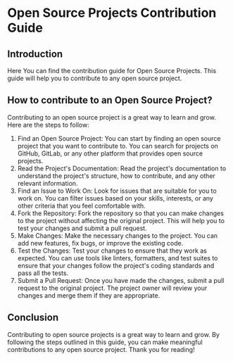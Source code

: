 # Open Source Projects Contribution Guide 
## Introduction 
Here You can find the contribution guide for Open Source Projects. This guide will help you to contribute to any open source project. 

## How to contribute to an Open Source Project? 
Contributing to an open source project is a great way to learn and grow. Here are the steps to follow:
1. Find an Open Source Project: You can start by finding an open source project that you want to contribute to. You can search for projects on GitHub, GitLab, or any other platform that provides open source projects.
2. Read the Project's Documentation: Read the project's documentation to understand the project's structure, how to contribute, and any other relevant information.
3. Find an Issue to Work On: Look for issues that are suitable for you to work on. You can filter issues based on your skills, interests, or any other criteria that you feel comfortable with.
4. Fork the Repository: Fork the repository so that you can make changes to the project without affecting the original project. This will help you to test your changes and submit a pull request.
5. Make Changes: Make the necessary changes to the project. You can add new features, fix bugs, or improve the existing code.
6. Test the Changes: Test your changes to ensure that they work as expected. You can use tools like linters, formatters, and test suites to ensure that your changes follow the project's coding standards and pass all the tests.
7. Submit a Pull Request: Once you have made the changes, submit a pull request to the original project. The project owner will review your changes and merge them if they are appropriate.

## Conclusion 
Contributing to open source projects is a great way to learn and grow. By following the steps outlined in this guide, you can make meaningful contributions to any open source project. Thank you for reading!
